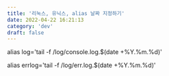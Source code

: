 ```yaml
---
title: '리눅스, 유닉스, alias 날짜 지정하기'
date: 2022-04-22 16:21:13
category: 'dev'
draft: false
---
```


alias log='tail -f /log/console.log.$(date +%Y.%m.%d)'

  

alias errlog='tail -f /log/err.log.$(date +%Y.%m.%d)'
